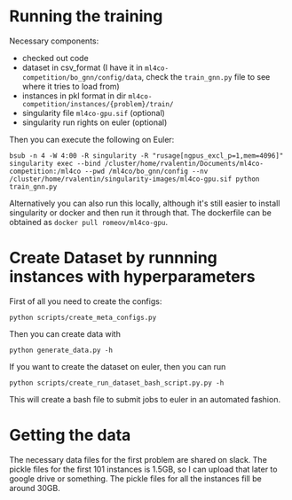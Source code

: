 # Running the training
Necessary components:
- checked out code
- dataset in csv_format (I have it in `ml4co-competition/bo_gnn/config/data`, check the `train_gnn.py` file to see where it tries to load from)
- instances in pkl format in dir `ml4co-competition/instances/{problem}/train/`
- singularity file `ml4co-gpu.sif` (optional)
- singularity run rights on euler (optional)

Then you can execute the following on Euler:

```
bsub -n 4 -W 4:00 -R singularity -R "rusage[ngpus_excl_p=1,mem=4096]" singularity exec --bind /cluster/home/rvalentin/Documents/ml4co-competition:/ml4co --pwd /ml4co/bo_gnn/config --nv /cluster/home/rvalentin/singularity-images/ml4co-gpu.sif python train_gnn.py
```

Alternatively you can also run this locally, although it's still easier to install singularity or docker and then run it through that. The dockerfile can be obtained as `docker pull romeov/ml4co-gpu`.

# Create Dataset by runnning instances with hyperparameters 
First of all you need to create the configs: 
```
python scripts/create_meta_configs.py
```

Then you can create data with 
```
python generate_data.py -h
```

If you want to create the dataset on euler, then you can run 

```
python scripts/create_run_dataset_bash_script.py.py -h
```

This will create a bash file to submit jobs to euler in an automated fashion. 

# Getting the data
The necessary data files for the first problem are shared on slack. The pickle files for the first 101 instances is 1.5GB, so I can upload that later to google drive or something.
The pickle files for all the instances fill be around 30GB.

